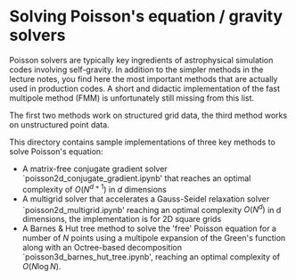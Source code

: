 # Solving Poisson's equation / gravity solvers
Poisson solvers are typically key ingredients of astrophysical simulation codes involving self-gravity. In addition to the simpler methods in the lecture notes, you find here the most important methods that are actually used in production codes. A short and didactic implementation of the fast multipole method (FMM) is unfortunately still missing from this list.

The first two methods work on structured grid data, the third method works on unstructured point data. 

This directory contains sample implementations of three key methods to solve Poisson's equation:
* A matrix-free conjugate gradient solver `poisson2d_conjugate_gradient.ipynb' that reaches an optimal complexity of $O(N^{d+1})$ in $d$ dimensions
* A multigrid solver that accelerates a Gauss-Seidel relaxation solver `poisson2d_multigrid.ipynb' reaching an optimal complexity $O(N^d)$ in d dimensions, the implementation is for 2D square grids
* A Barnes & Hut tree method to solve the 'free' Poisson equation for a number of $N$ points using a multipole expansion of the Green's function along with an Octree-based decomposition `poisson3d_barnes_hut_tree.ipynb', reaching an optimal complexity of $O(N\log N)$.


